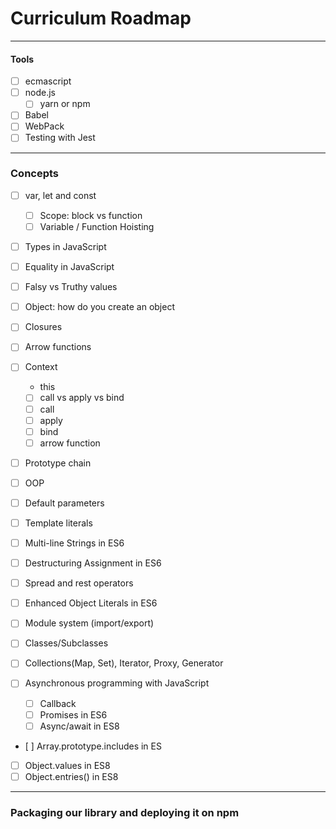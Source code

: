 # Curriculum Roadmap

---

#### Tools

- [ ] ecmascript
- [ ] node.js
  - [ ] yarn or npm
- [ ] Babel
- [ ] WebPack
- [ ] Testing with Jest

---

### Concepts

- [ ] var, let and const
  - [ ] Scope: block vs function
  - [ ] Variable / Function Hoisting
- [ ] Types in JavaScript
- [ ] Equality in JavaScript
- [ ] Falsy vs Truthy values
- [ ] Object: how do you create an object
- [ ] Closures
- [ ] Arrow functions
- [ ] Context
  - this
  - [ ] call vs apply vs bind
  - [ ] call
  - [ ] apply
  - [ ] bind
  - [ ] arrow function
- [ ] Prototype chain
- [ ] OOP

- [ ] Default parameters
- [ ] Template literals
- [ ] Multi-line Strings in ES6
- [ ] Destructuring Assignment in ES6
- [ ] Spread and rest operators
- [ ] Enhanced Object Literals in ES6
- [ ] Module system (import/export)
- [ ] Classes/Subclasses
- [ ] Collections(Map, Set), Iterator, Proxy, Generator
- [ ] Asynchronous programming with JavaScript
  - [ ] Callback
  - [ ] Promises in ES6
  - [ ] Async/await in ES8
- [ ] Array.prototype.includes in ES
- [ ] Object.values in ES8
- [ ] Object.entries() in ES8

---

### Packaging our library and deploying it on npm
